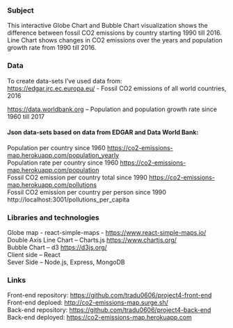 ### Subject 

This interactive Globe Chart and Bubble Chart visualization shows the difference between fossil CO2 emissions by country starting 1990 till 2016.  Line Chart shows changes in CO2 emissions over the years and population growth rate from 1990 till 2016. 

### Data

To create data-sets I’ve used data from: <br/>
https://edgar.jrc.ec.europa.eu/ - Fossil CO2 emissions of all world countries, 2016 <br/>

https://data.worldbank.org – Population and population growth rate since 1960 till 2017 <br/>

#### Json data-sets based on data from EDGAR and Data World Bank: <br/>

Population per country since 1960 https://co2-emissions-map.herokuapp.com/population_yearly  <br/>
Population rate per country since 1960 https://co2-emissions-map.herokuapp.com/population  <br/>
Fossil CO2 emission per country total since 1990 https://co2-emissions-map.herokuapp.com/pollutions  <br/>
Fossil CO2 emission per country per person since 1990 http://localhost:3001/pollutions_per_capita  <br/>

### Libraries and technologies  <br/>

Globe map - react-simple-maps - https://www.react-simple-maps.io/  <br/>
Double Axis Line Chart – Charts.js  https://www.chartjs.org/  <br/>
Bubble Chart – d3 https://d3js.org/  <br/>
Client side – React  <br/>
Sever Side – Node.js, Express, MongoDB  <br/>

### Links  <br/>

Front-end repository: https://github.com/tradu0606/project4-front-end  <br/>
Front-end deploed: http://co2-emissions-map.surge.sh/  <br/>
Back-end repository: https://github.com/tradu0606/project4-back-end  <br/>
Back-end deployed: https://co2-emissions-map.herokuapp.com  <br/>

